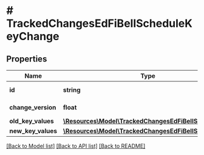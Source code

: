 # # TrackedChangesEdFiBellScheduleKeyChange

## Properties

Name | Type | Description | Notes
------------ | ------------- | ------------- | -------------
**id** | **string** | Resource identifier | [optional]
**change_version** | **float** | Change version | [optional]
**old_key_values** | [**\Resources\Model\TrackedChangesEdFiBellScheduleKey**](TrackedChangesEdFiBellScheduleKey.md) |  | [optional]
**new_key_values** | [**\Resources\Model\TrackedChangesEdFiBellScheduleKey**](TrackedChangesEdFiBellScheduleKey.md) |  | [optional]

[[Back to Model list]](../../README.md#models) [[Back to API list]](../../README.md#endpoints) [[Back to README]](../../README.md)
